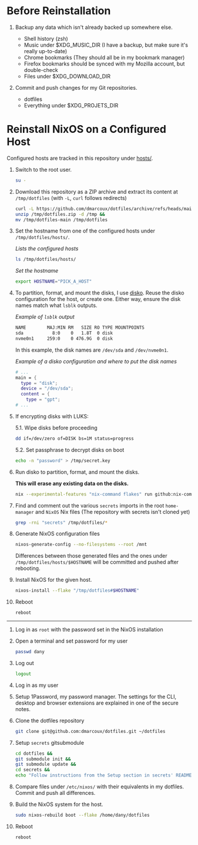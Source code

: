 # Before Reinstallation

1. Backup any data which isn't already backed up somewhere else.

   - Shell history (zsh)
   - Music under $XDG_MUSIC_DIR (I have a backup, but make sure it's really up-to-date)
   - Chrome bookmarks (They should all be in my bookmark manager)
   - Firefox bookmarks should be synced with my Mozilla account, but double-check
   - Files under $XDG_DOWNLOAD_DIR

2. Commit and push changes for my Git repositories.

   - dotfiles
   - Everything under $XDG_PROJETS_DIR

# Reinstall NixOS on a Configured Host

Configured hosts are tracked in this repository under [hosts/](hosts/).

1. Switch to the root user.

   ```bash
   su -
   ```

2. Download this repository as a ZIP archive and extract its content at
   `/tmp/dotfiles` (with `-L`, `curl` follows redirects)

   ```bash
   curl -L https://github.com/dmarcoux/dotfiles/archive/refs/heads/main.zip --output /tmp/dotfiles.zip &&
   unzip /tmp/dotfiles.zip -d /tmp &&
   mv /tmp/dotfiles-main /tmp/dotfiles
   ```

3. Set the hostname from one of the configured hosts under `/tmp/dotfiles/hosts/`.

   _Lists the configured hosts_

   ```bash
   ls /tmp/dotfiles/hosts/
   ```

   _Set the hostname_

   ```bash
   export HOSTNAME="PICK_A_HOST"
   ```

4. To partition, format, and mount the disks, I use [disko](https://github.com/nix-community/disko).
   Reuse the disko configuration for the host, or create one. Either way, ensure
   the disk names match what `lsblk` outputs.

   _Example of `lsblk` output_

   ```bash
   NAME        MAJ:MIN RM   SIZE RO TYPE MOUNTPOINTS
   sda           8:0    0   1.8T  0 disk
   nvme0n1     259:0    0 476.9G  0 disk
   ```

   In this example, the disk names are `/dev/sda` and `/dev/nvme0n1`.

   _Example of a disko configuration and where to put the disk names_

   ```nix
   # ...
   main = {
     type = "disk";
     device = "/dev/sda";
     content = {
       type = "gpt";
   # ...
   ```
5. If encrypting disks with LUKS:

   5.1. Wipe disks before proceeding

      ```bash
      dd if=/dev/zero of=DISK bs=1M status=progress
      ```

   5.2. Set passphrase to decrypt disks on boot

      ```bash
      echo -n "password" > /tmp/secret.key
      ```

6. Run disko to partition, format, and mount the disks.

   **This will erase any existing data on the disks.**

   ```bash
   nix --experimental-features "nix-command flakes" run github:nix-community/disko/latest -- --mode destroy,format,mount "/tmp/dotfiles/hosts/$HOSTNAME/disko-config.nix"
   ```

7. Find and comment out the various `secrets` imports in the root `home-manager`
   and `NixOS` Nix files (The repository with secrets isn't cloned yet)

   ```bash
   grep -rni "secrets" /tmp/dotfiles/*
   ```

8. Generate NixOS configuration files

   ```bash
   nixos-generate-config --no-filesystems --root /mnt
   ```

   Differences between those generated files and the ones under
   `/tmp/dotfiles/hosts/$HOSTNAME` will be committed and pushed after rebooting.

9. Install NixOS for the given host.

   ```bash
   nixos-install --flake "/tmp/dotfiles#$HOSTNAME"
   ```

10. Reboot

    ```bash
    reboot
    ```

-----

1. Log in as `root` with the password set in the NixOS installation

2. Open a terminal and set password for my user

   ```bash
   passwd dany
   ```

3. Log out

   ```bash
   logout
   ```

4. Log in as my user

5. Setup 1Password, my password manager. The settings for the CLI, desktop and
   browser extensions are explained in one of the secure notes.

6. Clone the dotfiles repository

   ```bash
   git clone git@github.com:dmarcoux/dotfiles.git ~/dotfiles
   ```

7. Setup `secrets` gitsubmodule

   ```bash
   cd dotfiles &&
   git submodule init &&
   git submodule update &&
   cd secrets &&
   echo "Follow instructions from the Setup section in secrets' README"
   ```

8. Compare files under `/etc/nixos/` with their equivalents in my dotfiles.
   Commit and push all differences.

9. Build the NixOS system for the host.

   ```bash
   sudo nixos-rebuild boot --flake /home/dany/dotfiles
   ```

10. Reboot

    ```bash
    reboot
    ```
